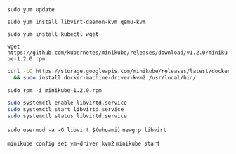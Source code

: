 ###
##
`sudo yum update`

`sudo yum install libvirt-daemon-kvm qemu-kvm`

`sudo yum install kubectl wget` 

`wget https://github.com/kubernetes/minikube/releases/download/v1.2.0/minikube-1.2.0.rpm`

```bash
curl -LO https://storage.googleapis.com/minikube/releases/latest/docker-machine-driver-kvm2 \
  && sudo install docker-machine-driver-kvm2 /usr/local/bin/
```
  
`sudo rpm -i minikube-1.2.0.rpm` 

```bash
sudo systemctl enable libvirtd.service
sudo systemctl start libvirtd.service
sudo systemctl status libvirtd.service
```
`sudo usermod -a -G libvirt $(whoami)`
`newgrp libvirt`

`minikube config set vm-driver kvm2`
`minikube start`

